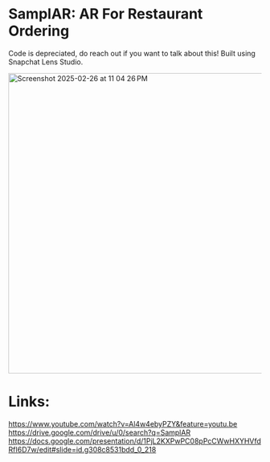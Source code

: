 # SamplAR: AR For Restaurant Ordering

Code is depreciated, do reach out if you want to talk about this! Built using Snapchat Lens Studio. 

<img width="598" alt="Screenshot 2025-02-26 at 11 04 26 PM" src="https://github.com/user-attachments/assets/eb04d72d-dbf5-4716-80b4-fba211962bd6" />

# Links:
https://www.youtube.com/watch?v=Al4w4ebyPZY&feature=youtu.be
https://drive.google.com/drive/u/0/search?q=SamplAR
https://docs.google.com/presentation/d/1PjL2KXPwPC08pPcCWwHXYHVfdRfI6D7w/edit#slide=id.g308c8531bdd_0_218



